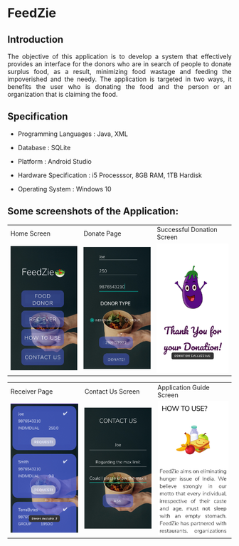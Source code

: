 # FeedZie

## Introduction
<div align="justify">
The objective of this application is to develop a system that effectively provides an
interface for the donors who are in search of people to donate surplus food, as a result,
minimizing food wastage and feeding the impoverished and the needy. The application
is targeted in two ways, it benefits the user who is donating the food and the person or
an organization that is claiming the food.
</div>

## Specification
<div align="justify">
  
* Programming Languages : Java, XML<br>
  
* Database : SQLite

* Platform : Android Studio
* Hardware Specification : i5 Processsor, 8GB RAM, 1TB Hardisk
* Operating System : Windows 10
</div>


## Some screenshots of the Application: 
<p align="center" float="left">
<table>
  <tr>
    <td>Home Screen</td>
    <td>Donate Page</td>
    <td>Successful Donation Screen</td>
    
  </tr>
  <tr>
    <td><img src="Images/home.jpg" width="220"></td>
    <td><img src="Images/donate.jpg" width="220"></td>
    <td><img src="Images/success.jpg" width="220"></td>
    
  </tr>
 </table>
 <table>
  <tr>
    <td>Receiver Page</td>
    <td>Contact Us Screen</td>
    <td>Application Guide Screen</td>
  </tr>
  <tr>
    <td><img src="Images/receiver.jpg" width="220"></td>
    <td><img src="Images/contact.jpg" width="220"></td>
    <td><img src="Images/howto.jpg" width="220"></td>
  </tr>
 </table>
 </table>
 </p>

